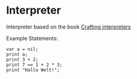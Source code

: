 # Interpreter
Interpreter based on the book [Crafting interpreters](https://craftinginterpreters.com/contents.html)

Example Statements:
```
var a = nil;  
print a;  
print 3 + 2;  
print 7 == 1 + 2 * 3;  
print "Hallo Welt!";
```
  
